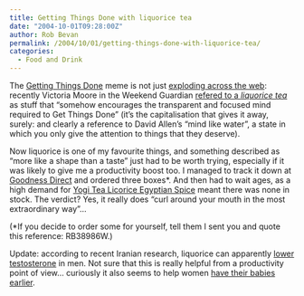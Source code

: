 ```yaml
---
title: Getting Things Done with liquorice tea
date: "2004-10-01T09:28:00Z"
author: Rob Bevan
permalink: /2004/10/01/getting-things-done-with-liquorice-tea/
categories:
  - Food and Drink
---
```

The [Getting Things Done][1] meme is not just [exploding across the web][2]: recently Victoria Moore in the Weekend Guardian [refered to a *liquorice tea*][3] as stuff that &#8220;somehow encourages the transparent and focused mind required to Get Things Done&#8221; (it&#8217;s the capitalisation that gives it away, surely: and clearly a reference to David Allen&#8217;s &#8220;mind like water&#8221;, a state in which you only give the attention to things that they deserve).

Now liquorice is one of my favourite things, and something described as &#8220;more like a shape than a taste&#8221; just had to be worth trying, especially if it was likely to give me a productivity boost too. I managed to track it down at [Goodness Direct][4] and ordered three boxes*. And then had to wait ages, as a high demand for [Yogi Tea Licorice Egyptian Spice][5] meant there was none in stock. The verdict? Yes, it really does &#8220;curl around your mouth in the most extraordinary way&#8221;&#8230;

(*If you decide to order some for yourself, tell them I sent you and quote this reference: RB38986W.)

<div class="update">
  Update: according to recent Iranian research, liquorice can apparently <a href="http://news.bbc.co.uk/2/hi/health/3112606.stm">lower testosterone</a> in men. Not sure that this is really helpful from a productivity point of view&#8230; curiously it also seems to help women <a href="http://news.bbc.co.uk/2/hi/health/1378652.stm">have their babies earlier</a>.
</div>

 [1]: http://www.amazon.co.uk/exec/obidos/ASIN/0749922648/robbish-21
 [2]: http://www.dashes.com/anil/2004/09/20/meme_exploding
 [3]: http://www.guardian.co.uk/weekend/story/0,3605,1311037,00.html
 [4]: http://www.goodnessdirect.co.uk
 [5]: http://www.goodnessdirect.co.uk/cgi-local/frameset/detail/758252.html
